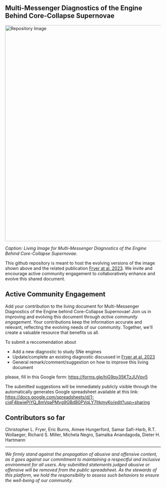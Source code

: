 ## Multi-Messenger Diagnostics of the Engine Behind Core-Collapse Supernovae

<img src="https://github.com/clfryer/MM-SNe/assets/19571835/3c5f54b0-b56b-414c-9cae-54703fbc3e0b" alt="Repository Image" width="700">

<i>Caption: Living Image for Multi-Messenger Diagnostics of the Engine Behind Core-Collapse Supernovae.</i>

This github repository is meant to host the evolving versions of the image shown above and the related publication [Fryer at al. 2023](https://arxiv.org/abs/2305.06134). 
We invite and encourage active community engagement to collaboratively enhance and evolve this shared document. 

## Active Community Engagement 
Add your contribution to the living document for Multi-Messenger Diagnostics of the Engine behind Core-Collapse Supernovae!
Join us in improving and evolving this document through *active community engagement*. Your contributions keep the information accurate and relevant, reflecting the evolving needs of our community. Together, we'll create a valuable resource that benefits us all.

To submit a reccomendation about 
  - Add a new diagnostic to study SNe engines
  - Update/complete an existing diagnostic discussed in [Fryer at al. 2023](https://arxiv.org/abs/2305.06134)
  - General remark/comment/suggestion on how to improve this living document

please, fill in this Google form: https://forms.gle/hiG9py35KTzJUVpv5

The submitted suggestions will be immediately publicly visible through the automatically generates Google spreadsheet available at this link:
https://docs.google.com/spreadsheets/d/1-ciqF4bwiePiYQ_8mVqaPMvg9GBdB0PVqLY7ltkmvKo/edit?usp=sharing



## Contributors so far
Christopher L. Fryer, Eric Burns, Aimee Hungerford, Samar Safi-Harb, R.T. Wollaeger, Richard S. Miller, Michela Negro, Samalka Anandagoda, Dieter H. Hartmann

----------------------------------
<i>We firmly stand against the propagation of abusive and offensive content, as it goes against our commitment to maintaining a respectful and inclusive environment for all users. Any submitted statements judged abusive or offensive will be removed from the public spreadsheet. As the stewards of this platform, we hold the responsibility to assess such behaviors to ensure the well-being of our community.</i>
